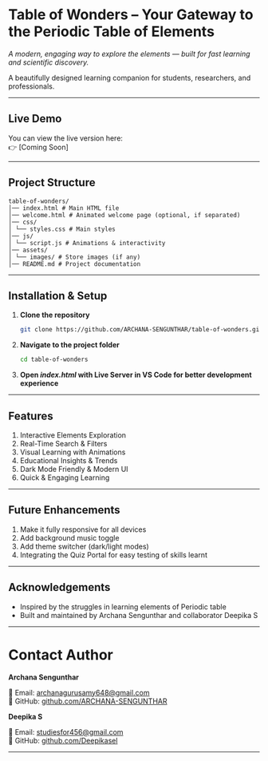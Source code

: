 # Table of Wonders – Your Gateway to the Periodic Table of Elements  
*A modern, engaging way to explore the elements — built for fast learning and scientific discovery.*

A beautifully designed learning companion for students, researchers, and professionals.

---

##  Live Demo
You can view the live version here:  
👉 [Coming Soon]

---

##  Project Structure
```
table-of-wonders/
│── index.html # Main HTML file
│── welcome.html # Animated welcome page (optional, if separated)
│── css/
│ └── styles.css # Main styles
│── js/
│ └── script.js # Animations & interactivity
│── assets/
│ └── images/ # Store images (if any)
│── README.md # Project documentation

```
---

##  Installation & Setup

1. **Clone the repository**

   ```bash
   git clone https://github.com/ARCHANA-SENGUNTHAR/table-of-wonders.git
   ```

2. **Navigate to the project folder**

    ```bash
    cd table-of-wonders
    ```

3. **Open *index.html* with Live Server in VS Code for better development experience**


---
## Features

1. Interactive Elements Exploration
2. Real-Time Search & Filters
3. Visual Learning with Animations
4. Educational Insights & Trends
5. Dark Mode Friendly & Modern UI
6. Quick & Engaging Learning

---

## Future Enhancements

1. Make it fully responsive for all devices
2. Add background music toggle
3. Add theme switcher (dark/light modes)
4. Integrating the Quiz Portal for easy testing of skills learnt 

---
## Acknowledgements

- Inspired by the struggles in learning elements of Periodic table
- Built and maintained by Archana Sengunthar and collaborator Deepika S

---
#  Contact Author

 **Archana Sengunthar**
 
📧 Email: [archanagurusamy648@gmail.com](mailto:archanagurusamy648@gmail.com)  
🔗 GitHub: [github.com/ARCHANA-SENGUNTHAR](https://github.com/ARCHANA-SENGUNTHAR)

**Deepika S**

📧 Email: [studiesfor456@gmail.com](mailto:studiesfor456@gmail.com)  
🔗 GitHub: [github.com/Deepikasel](https://github.com/Deepikasel)

---

